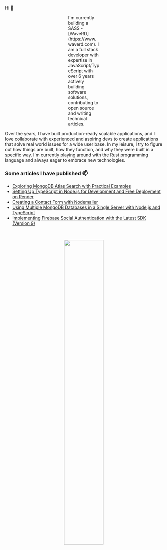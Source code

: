 Hi 👋

<p style="width: 100px; margin: 0 auto;">
I'm currently building a SASS - [WaveRD](https://www.waverd.com). I am a full stack developer with expertise in JavaScript/TypeScript with over 6 years actively building software solutions, contributing to open source and writing technical articles.

Over the years, I have built production-ready scalable applications, and I love collaborate with experienced and aspiring devs to create applications that solve real world issues for a wide user base. In my leisure, I try to figure out how things are built, how they function, and why they were built in a specific way. I'm currently playing around with the Rust programming language and always eager to embrace new technologies.

</p>

### Some articles I have published 📫

- [Exploring MongoDB Atlas Search with Practical Examples](https://chukwu3meka.medium.com/a-practical-example-using-mongodb-atlas-search-144ab2d4ed78)
- [Setting Up TypeScript in Node.js for Development and Free Deployment on Render](https://chukwu3meka.medium.com/setup-typescript-in-nodejs-for-development-and-free-deployment-to-render-74e804de6691)
- [Creating a Contact Form with Nodemailer](https://chukwu3meka.medium.com/contact-form-with-nodemailer-3bf217db9df8)
- [Using Multiple MongoDB Databases in a Single Server with Node.js and TypeScript](https://chukwu3meka.medium.com/using-multiple-mongodb-databases-in-a-single-server-with-nodejs-and-typescript-f447e4628a80)
- [Implementing Firebase Social Authentication with the Latest SDK (Version 9)](https://chukwu3meka.medium.com/firebase-social-authentication-with-latest-sdk-version-9-75e4eac57563)

<br />

<p align="center" >
 <a href="https://github.com/Chukwu3meka/github-readme-stats"  >
  <img width=50% align="center" src="https://github-readme-stats.vercel.app/api?username=Chukwu3meka&show_icons=true&show=discussions_started,prs_merged,prs_merged_percentage,discussions_answered&rank_icon=github" />
 </a>
</p>
